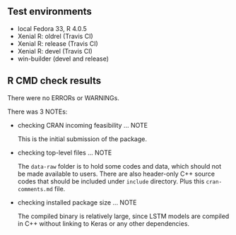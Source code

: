 ## Test environments
* local Fedora 33, R 4.0.5
* Xenial R: oldrel (Travis CI)
* Xenial R: release (Travis CI)
* Xenial R: devel (Travis CI)
* win-builder (devel and release)

## R CMD check results
There were no ERRORs or WARNINGs. 

There was 3 NOTEs:

* checking CRAN incoming feasibility ... NOTE

  This is the initial submission of the package.

* checking top-level files ... NOTE
  
  The `data-raw` folder is to hold some codes and data, which should not be made available to users.
  There are also header-only C++ source codes that should be included under `include` directory.
  Plus this `cran-comments.md` file.

* checking installed package size ... NOTE
  
  The compiled binary is relatively large, since LSTM models are compiled in C++ without linking to Keras or 
  any other dependencies.
